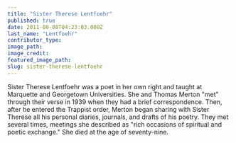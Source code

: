 ```yaml
---
title: "Sister Therese Lentfoehr"
published: true
date: 2011-09-08T04:23:03.000Z
last_name: "Lentfoehr"
contributor_type:
image_path:
image_credit:
featured_image_path:
slug: sister-therese-lentfoehr
---
```


Sister Therese Lentfoehr was a poet in her own right and taught at Marquette and Georgetown Universities. She and Thomas Merton "met" through their verse in 1939 when they had a brief correspondence. Then, after he entered the Trappist order, Merton began sharing with Sister Therese all his personal diaries, journals, and drafts of his poetry. They met several times, meetings she described as "rich occasions of spiritual and poetic exchange." She died at the age of seventy-nine.

